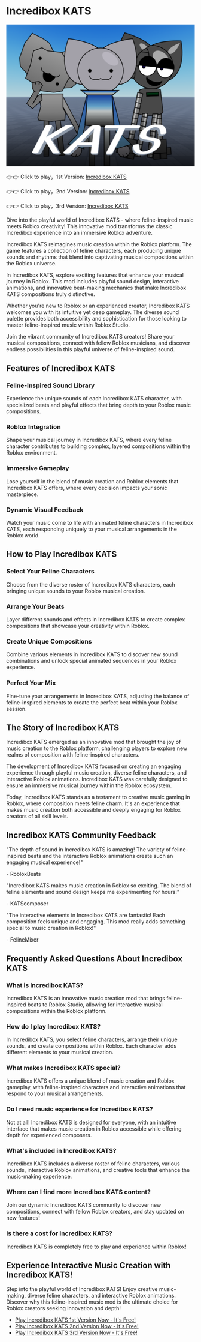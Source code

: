 # Incredibox KATS

![Incredibox KATS](https://raw.githubusercontent.com/sprunkiscrunkly/incredibox-kats/refs/heads/main/incredibox-kats.png "Incredibox KATS")

👉👉 Click to play，1st Version: [Incredibox KATS](https://sprunksters.com/incredibox-kats/ "Incredibox KATS")

👉👉 Click to play，2nd Version: [Incredibox KATS](https://sprunkiscrunkly.com/incredibox-kats/ "Incredibox KATS")

👉👉 Click to play，3rd Version: [Incredibox KATS](https://sprunkipyramixed.com/incredibox-kats/ "Incredibox KATS")

Dive into the playful world of Incredibox KATS - where feline-inspired music meets Roblox creativity! This innovative mod transforms the classic Incredibox experience into an immersive Roblox adventure.

Incredibox KATS reimagines music creation within the Roblox platform. The game features a collection of feline characters, each producing unique sounds and rhythms that blend into captivating musical compositions within the Roblox universe.

In Incredibox KATS, explore exciting features that enhance your musical journey in Roblox. This mod includes playful sound design, interactive animations, and innovative beat-making mechanics that make Incredibox KATS compositions truly distinctive.

Whether you're new to Roblox or an experienced creator, Incredibox KATS welcomes you with its intuitive yet deep gameplay. The diverse sound palette provides both accessibility and sophistication for those looking to master feline-inspired music within Roblox Studio.

Join the vibrant community of Incredibox KATS creators! Share your musical compositions, connect with fellow Roblox musicians, and discover endless possibilities in this playful universe of feline-inspired sound.

## Features of Incredibox KATS

### Feline-Inspired Sound Library

Experience the unique sounds of each Incredibox KATS character, with specialized beats and playful effects that bring depth to your Roblox music compositions.

### Roblox Integration

Shape your musical journey in Incredibox KATS, where every feline character contributes to building complex, layered compositions within the Roblox environment.

### Immersive Gameplay

Lose yourself in the blend of music creation and Roblox elements that Incredibox KATS offers, where every decision impacts your sonic masterpiece.

### Dynamic Visual Feedback

Watch your music come to life with animated feline characters in Incredibox KATS, each responding uniquely to your musical arrangements in the Roblox world.

## How to Play Incredibox KATS

### Select Your Feline Characters

Choose from the diverse roster of Incredibox KATS characters, each bringing unique sounds to your Roblox musical creation.

### Arrange Your Beats

Layer different sounds and effects in Incredibox KATS to create complex compositions that showcase your creativity within Roblox.

### Create Unique Compositions

Combine various elements in Incredibox KATS to discover new sound combinations and unlock special animated sequences in your Roblox experience.

### Perfect Your Mix

Fine-tune your arrangements in Incredibox KATS, adjusting the balance of feline-inspired elements to create the perfect beat within your Roblox session.

## The Story of Incredibox KATS

Incredibox KATS emerged as an innovative mod that brought the joy of music creation to the Roblox platform, challenging players to explore new realms of composition with feline-inspired characters.

The development of Incredibox KATS focused on creating an engaging experience through playful music creation, diverse feline characters, and interactive Roblox animations. Incredibox KATS was carefully designed to ensure an immersive musical journey within the Roblox ecosystem.

Today, Incredibox KATS stands as a testament to creative music gaming in Roblox, where composition meets feline charm. It's an experience that makes music creation both accessible and deeply engaging for Roblox creators of all skill levels.

## Incredibox KATS Community Feedback

"The depth of sound in Incredibox KATS is amazing! The variety of feline-inspired beats and the interactive Roblox animations create such an engaging musical experience!"

\- RobloxBeats

"Incredibox KATS makes music creation in Roblox so exciting. The blend of feline elements and sound design keeps me experimenting for hours!"

\- KATScomposer

"The interactive elements in Incredibox KATS are fantastic! Each composition feels unique and engaging. This mod really adds something special to music creation in Roblox!"

\- FelineMixer

## Frequently Asked Questions About Incredibox KATS

### What is Incredibox KATS?

Incredibox KATS is an innovative music creation mod that brings feline-inspired beats to Roblox Studio, allowing for interactive musical compositions within the Roblox platform.

### How do I play Incredibox KATS?

In Incredibox KATS, you select feline characters, arrange their unique sounds, and create compositions within Roblox. Each character adds different elements to your musical creation.

### What makes Incredibox KATS special?

Incredibox KATS offers a unique blend of music creation and Roblox gameplay, with feline-inspired characters and interactive animations that respond to your musical arrangements.

### Do I need music experience for Incredibox KATS?

Not at all! Incredibox KATS is designed for everyone, with an intuitive interface that makes music creation in Roblox accessible while offering depth for experienced composers.

### What's included in Incredibox KATS?

Incredibox KATS includes a diverse roster of feline characters, various sounds, interactive Roblox animations, and creative tools that enhance the music-making experience.

### Where can I find more Incredibox KATS content?

Join our dynamic Incredibox KATS community to discover new compositions, connect with fellow Roblox creators, and stay updated on new features!

### Is there a cost for Incredibox KATS?

Incredibox KATS is completely free to play and experience within Roblox!

## Experience Interactive Music Creation with Incredibox KATS!

Step into the playful world of Incredibox KATS! Enjoy creative music-making, diverse feline characters, and interactive Roblox animations. Discover why this feline-inspired music mod is the ultimate choice for Roblox creators seeking innovation and depth!

- [Play Incredibox KATS 1st Version Now - It's Free!](https://sprunksters.com/incredibox-kats/)
- [Play Incredibox KATS 2nd Version Now - It's Free!](https://sprunkiscrunkly.com/incredibox-kats/)
- [Play Incredibox KATS 3rd Version Now - It's Free!](https://sprunkipyramixed.com/incredibox-kats/)
